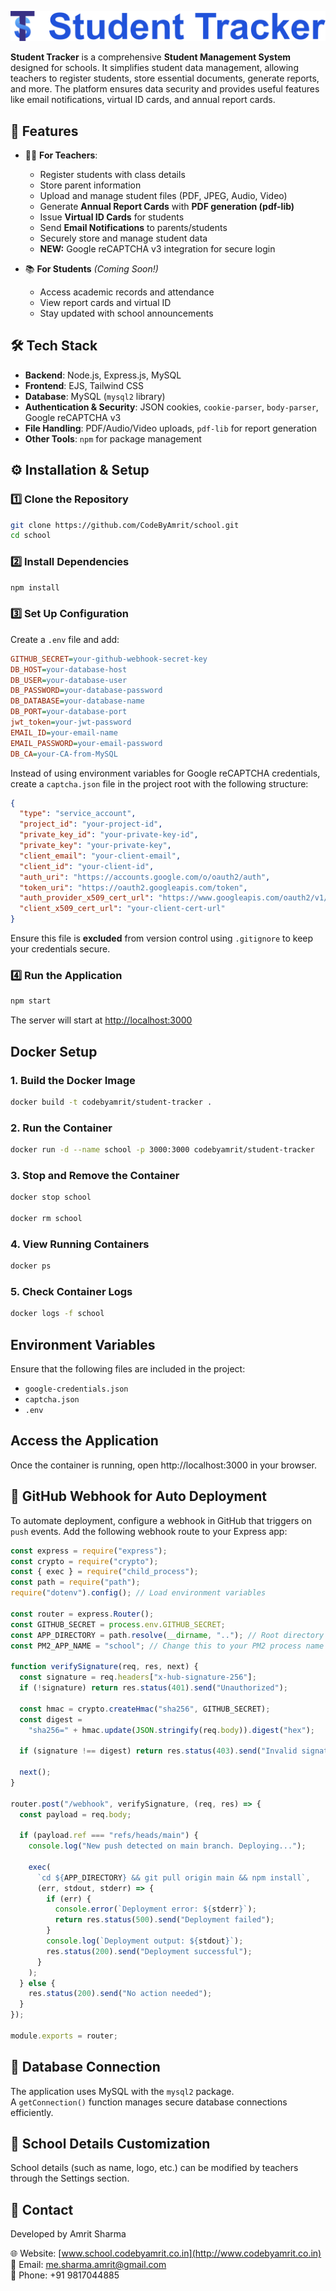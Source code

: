 ![School Logo](https://raw.githubusercontent.com/CodeByAmrit/school/5e4b126ebf1c8cd43b49f0213927914bb5e3dfe4/public/image/logo.svg)

**Student Tracker** is a comprehensive **Student Management System** designed for schools. It simplifies student data management, allowing teachers to register students, store essential documents, generate reports, and more. The platform ensures data security and provides useful features like email notifications, virtual ID cards, and annual report cards.

## 🚀 Features

- 👩‍🏫 **For Teachers**:

  - Register students with class details
  - Store parent information
  - Upload and manage student files (PDF, JPEG, Audio, Video)
  - Generate **Annual Report Cards** with **PDF generation (pdf-lib)**
  - Issue **Virtual ID Cards** for students
  - Send **Email Notifications** to parents/students
  - Securely store and manage student data
  - **NEW:** Google reCAPTCHA v3 integration for secure login

- 📚 **For Students** _(Coming Soon!)_
  - Access academic records and attendance
  - View report cards and virtual ID
  - Stay updated with school announcements

## 🛠️ Tech Stack

- **Backend**: Node.js, Express.js, MySQL
- **Frontend**: EJS, Tailwind CSS
- **Database**: MySQL (`mysql2` library)
- **Authentication & Security**: JSON cookies, `cookie-parser`, `body-parser`, Google reCAPTCHA v3
- **File Handling**: PDF/Audio/Video uploads, `pdf-lib` for report generation
- **Other Tools**: `npm` for package management

## ⚙️ Installation & Setup

### 1️⃣ Clone the Repository

```sh
git clone https://github.com/CodeByAmrit/school.git
cd school
```

### 2️⃣ Install Dependencies

```sh
npm install
```

### 3️⃣ Set Up Configuration

Create a `.env` file and add:

```ini
GITHUB_SECRET=your-github-webhook-secret-key
DB_HOST=your-database-host
DB_USER=your-database-user
DB_PASSWORD=your-database-password
DB_DATABASE=your-database-name
DB_PORT=your-database-port
jwt_token=your-jwt-password
EMAIL_ID=your-email-name
EMAIL_PASSWORD=your-email-password
DB_CA=your-CA-from-MySQL
```

Instead of using environment variables for Google reCAPTCHA credentials, create a `captcha.json` file in the project root with the following structure:

```json
{
  "type": "service_account",
  "project_id": "your-project-id",
  "private_key_id": "your-private-key-id",
  "private_key": "your-private-key",
  "client_email": "your-client-email",
  "client_id": "your-client-id",
  "auth_uri": "https://accounts.google.com/o/oauth2/auth",
  "token_uri": "https://oauth2.googleapis.com/token",
  "auth_provider_x509_cert_url": "https://www.googleapis.com/oauth2/v1/certs",
  "client_x509_cert_url": "your-client-cert-url"
}
```

Ensure this file is **excluded** from version control using `.gitignore` to keep your credentials secure.

### 4️⃣ Run the Application

```sh
npm start
```

The server will start at [http://localhost:3000](http://localhost:3000)

## Docker Setup

### 1. Build the Docker Image

```sh
docker build -t codebyamrit/student-tracker .
```

### 2. Run the Container

```sh
docker run -d --name school -p 3000:3000 codebyamrit/student-tracker
```

### 3. Stop and Remove the Container

```sh
docker stop school

docker rm school
```

### 4. View Running Containers

```sh
docker ps
```

### 5. Check Container Logs

```sh
docker logs -f school
```

## Environment Variables

Ensure that the following files are included in the project:

- `google-credentials.json`
- `captcha.json`
- `.env`

## Access the Application

Once the container is running, open http\://localhost:3000 in your browser.

## 🔄 GitHub Webhook for Auto Deployment

To automate deployment, configure a webhook in GitHub that triggers on `push` events. Add the following webhook route to your Express app:

```javascript
const express = require("express");
const crypto = require("crypto");
const { exec } = require("child_process");
const path = require("path");
require("dotenv").config(); // Load environment variables

const router = express.Router();
const GITHUB_SECRET = process.env.GITHUB_SECRET;
const APP_DIRECTORY = path.resolve(__dirname, ".."); // Root directory of your project
const PM2_APP_NAME = "school"; // Change this to your PM2 process name

function verifySignature(req, res, next) {
  const signature = req.headers["x-hub-signature-256"];
  if (!signature) return res.status(401).send("Unauthorized");

  const hmac = crypto.createHmac("sha256", GITHUB_SECRET);
  const digest =
    "sha256=" + hmac.update(JSON.stringify(req.body)).digest("hex");

  if (signature !== digest) return res.status(403).send("Invalid signature");

  next();
}

router.post("/webhook", verifySignature, (req, res) => {
  const payload = req.body;

  if (payload.ref === "refs/heads/main") {
    console.log("New push detected on main branch. Deploying...");

    exec(
      `cd ${APP_DIRECTORY} && git pull origin main && npm install`,
      (err, stdout, stderr) => {
        if (err) {
          console.error(`Deployment error: ${stderr}`);
          return res.status(500).send("Deployment failed");
        }
        console.log(`Deployment output: ${stdout}`);
        res.status(200).send("Deployment successful");
      }
    );
  } else {
    res.status(200).send("No action needed");
  }
});

module.exports = router;
```

## 🔐 Database Connection

The application uses MySQL with the `mysql2` package.  
A `getConnection()` function manages secure database connections efficiently.

## 🏫 School Details Customization

School details (such as name, logo, etc.) can be modified by teachers through the Settings section.

## 📧 Contact

Developed by Amrit Sharma

🌐 Website: [www.school.codebyamrit.co.in](http://www.codebyamrit.co.in)  
📧 Email: [me.sharma.amrit@gmail.com](mailto:me.sharma.amrit@gmail.com)  
📱 Phone: +91 9817044885
